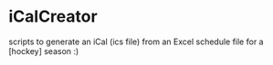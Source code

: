 # iCalCreator

scripts to generate an iCal (ics file) from an Excel schedule file for a [hockey] season :)
